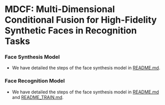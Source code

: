 # MDCF: Multi-Dimensional Conditional Fusion for High-Fidelity Synthetic Faces in Recognition Tasks


### Face Synthesis Model
- We have detailed the steps of the face synthesis model in [README.md](MDCF-master/README.md).


### Face Recognition Model

- We have detailed the steps of the face synthesis model in [README.md](AdaFace-master/README.md) and [README_TRAIN.md](AdaFace-master/README_TRAIN.md).
